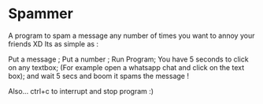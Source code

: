 # Spammer
A program to spam a message any number of times you want to annoy your friends XD
Its as simple as : 

Put a message ; Put a number ;
Run Program;
You have 5 seconds to click on any textbox;
(For example open a whatsapp chat and click on the text box);
and wait 5 secs and boom it spams the message !

Also... ctrl+c to interrupt and stop program :)
